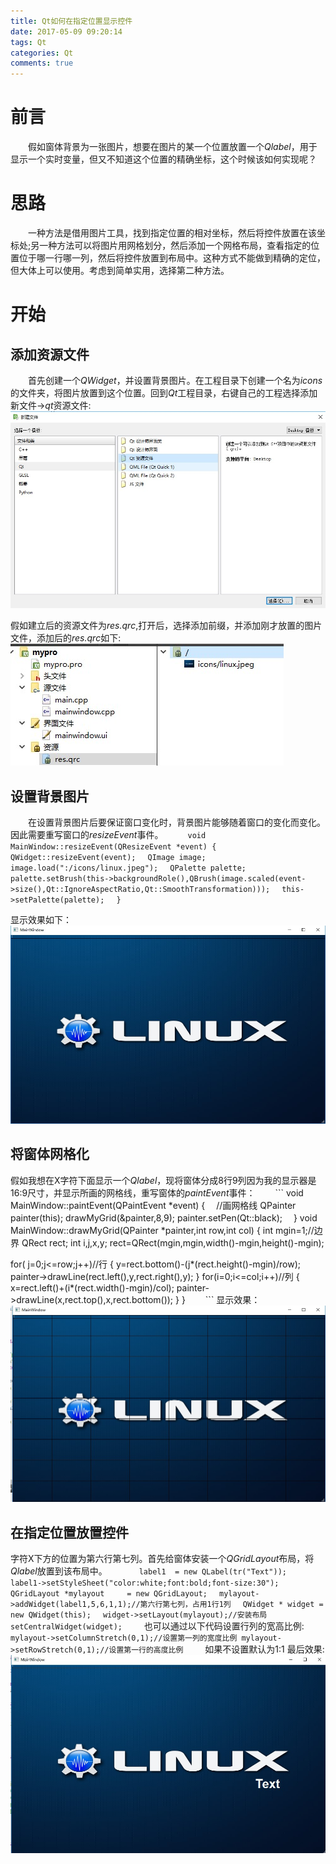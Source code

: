```yaml
---
title: Qt如何在指定位置显示控件
date: 2017-05-09 09:20:14
tags: Qt
categories: Qt
comments: true
---
```

# 前言
　　假如窗体背景为一张图片，想要在图片的某一个位置放置一个*Qlabel*，用于显示一个实时变量，但又不知道这个位置的精确坐标，这个时候该如何实现呢？
# 思路
　　一种方法是借用图片工具，找到指定位置的相对坐标，然后将控件放置在该坐标处;另一种方法可以将图片用网格划分，然后添加一个网格布局，查看指定的位置位于哪一行哪一列，然后将控件放置到布局中。这种方式不能做到精确的定位，但大体上可以使用。考虑到简单实用，选择第二种方法。
# 开始
## 添加资源文件
　　首先创建一个*QWidget*，并设置背景图片。在工程目录下创建一个名为*icons*的文件夹，将图片放置到这个位置。回到*Qt*工程目录，右键自己的工程选择添加新文件->*qt*资源文件: ![Alt text](qt-widget-designated-location/qrc.jpg)

假如建立后的资源文件为*res.qrc*,打开后，选择添加前缀，并添加刚才放置的图片文件，添加后的*res.qrc*如下:![Alt text](qt-widget-designated-location/res-qrc.jpg)
## 设置背景图片
　　在设置背景图片后要保证窗口变化时，背景图片能够随着窗口的变化而变化。因此需要重写窗口的*resizeEvent*事件。
　　```
void MainWindow::resizeEvent(QResizeEvent *event)
{
　QWidget::resizeEvent(event);
　QImage image;
　image.load(":/icons/linux.jpeg");
　QPalette palette;
　palette.setBrush(this->backgroundRole(),QBrush(image.scaled(event->size(),Qt::IgnoreAspectRatio,Qt::SmoothTransformation)));
　this->setPalette(palette);
　}
　　```
<!--more-->
显示效果如下：![Alt text](qt-widget-designated-location/linux.jpg)
## 将窗体网格化
假如我想在X字符下面显示一个*Qlabel*，现将窗体分成8行9列因为我的显示器是16:9尺寸，并显示所画的网格线，重写窗体的*paintEvent*事件：
　　```
 void MainWindow::paintEvent(QPaintEvent *event)
 {
　//画网格线
  QPainter painter(this);
  drawMyGrid(&painter,8,9);
  painter.setPen(Qt::black);
　}
 void MainWindow::drawMyGrid(QPainter *painter,int row,int col)
 {
  int mgin=1;//边界
  QRect rect;
  int i,j,x,y;
  rect=QRect(mgin,mgin,width()-mgin,height()-mgin);

  for( j=0;j<=row;j++)//行
  {
   y=rect.bottom()-(j*(rect.height()-mgin)/row);
   painter->drawLine(rect.left(),y,rect.right(),y);
  }
  for(i=0;i<=col;i++)//列
  {
   x=rect.left()+(i*(rect.width()-mgin)/col);
   painter->drawLine(x,rect.top(),x,rect.bottom());
  }
}
　　```
显示效果：![Alt text](qt-widget-designated-location/grid.jpg)
## 在指定位置放置控件
字符X下方的位置为第六行第七列。首先给窗体安装一个*QGridLayout*布局，将*Qlabel*放置到该布局中。
　　```
　label1  = new QLabel(tr("Text"));
　label1->setStyleSheet("color:white;font:bold;font-size:30");
　QGridLayout *mylayout     = new QGridLayout;
　mylayout->addWidget(label1,5,6,1,1);//第六行第七列，占用1行1列
　QWidget * widget = new QWidget(this);
　widget->setLayout(mylayout);//安装布局
　setCentralWidget(widget);
　　```
也可以通过以下代码设置行列的宽高比例:
　　```
 mylayout->setColumnStretch(0,1);//设置第一列的宽度比例
 mylayout->setRowStretch(0,1);//设置第一行的高度比例
　　```
如果不设置默认为1:1
最后效果:![Alt text](qt-widget-designated-location/final.jpg)
